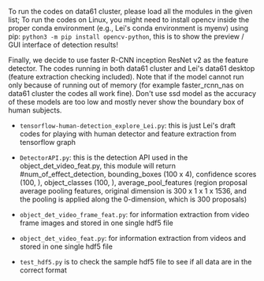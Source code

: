 To run the codes on data61 cluster, please load all the modules in the given list;
To run the codes on Linux, you might need to install opencv inside the proper conda environment (e.g., Lei's conda environment is myenv) using pip: `python3 -m pip install opencv-python`, this is to show the preview / GUI interface of detection results!

Finally, we decide to use faster R-CNN inception ResNet v2 as the feature detector.
The codes running in both data61 cluster and Lei's data61 desktop (feature extraction checking included). Note that if the model cannot run only because of running out of memory (for example faster_rcnn_nas on data61 cluster the codes all work fine). Don't use ssd model as the accuracy of these models are too low and mostly never show the boundary box of human subjects.

- `tensorflow-human-detection_explore_Lei.py`: this is just Lei's draft codes for playing with human detector and feature extraction from tensorflow graph

- `DetectorAPI.py`: this is the detection API used in the object_det_video_feat.py, this module will return #num_of_effect_detection, bounding_boxes (100 x 4), confidence scores (100, ), object_classes (100, ), average_pool_features (region proposal average pooling features, original dimension is 300 x 1 x 1 x 1536, and the pooling is applied along the 0-dimension, which is 300 proposals)

- `object_det_video_frame_feat.py`: for information extraction from video frame images and stored in one single hdf5 file
- `object_det_video_feat.py`: for information extraction from videos and stored in one single hdf5 file
- `test_hdf5.py` is to check the sample hdf5 file to see if all data are in the correct format
